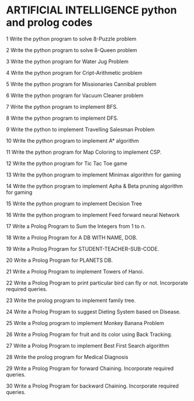 # ARTIFICIAL INTELLIGENCE python and prolog codes

1 Write the python program to solve 8-Puzzle problem

2 Write the python program to solve 8-Queen problem

3 Write the python program for Water Jug Problem

4 Write the python program for Cript-Arithmetic problem

5 Write the python program for Missionaries Cannibal problem

6 Write the python program for Vacuum Cleaner problem

7 Write the python program to implement BFS.

8 Write the python program to implement DFS.

9 Write the python to implement Travelling Salesman Problem

10 Write the python program to implement A* algorithm

11 Write the python program for Map Coloring to implement CSP.

12 Write the python program for Tic Tac Toe game

13 Write the python program to implement Minimax algorithm for gaming

14 Write the python program to implement Apha & Beta pruning algorithm for gaming

15 Write the python program to implement Decision Tree

16 Write the python program to implement Feed forward neural Network

17 Write a Prolog Program to Sum the Integers from 1 to n.

18 Write a Prolog Program for A DB WITH NAME, DOB.

19 Write a Prolog Program for STUDENT-TEACHER-SUB-CODE.

20 Write a Prolog Program for PLANETS DB.

21 Write a Prolog Program to implement Towers of Hanoi.

22 Write a Prolog Program to print particular bird can fly or not. Incorporate required queries.

23 Write the prolog program to implement family tree.

24 Write a Prolog Program to suggest Dieting System based on Disease.

25 Write a Prolog program to implement Monkey Banana Problem

26 Write a Prolog Program for fruit and its color using Back Tracking.

27 Write a Prolog Program to implement Best First Search algorithm

28 Write the prolog program for Medical Diagnosis

29 Write a Prolog Program for forward Chaining. Incorporate required queries.

30 Write a Prolog Program for backward Chaining. Incorporate required queries.
